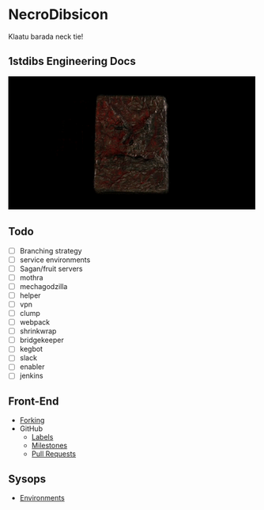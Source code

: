# NecroDibsicon
Klaatu barada neck tie!

## 1stdibs Engineering Docs

<img src="./assets/images/necrodibsicon.gif" />

## Todo
- [ ] Branching strategy
- [ ] service environments
- [ ] Sagan/fruit servers
- [ ] mothra
- [ ] mechagodzilla
- [ ] helper
- [ ] vpn
- [ ] clump
- [ ] webpack
- [ ] shrinkwrap 
- [ ] bridgekeeper 
- [ ] kegbot
- [ ] slack
- [ ] enabler
- [ ] jenkins

## Front-End
- [Forking](./front-end/forking.md)
- GitHub
    - [Labels](./front-end/github/labels.md)
    - [Milestones](./front-end/github/milestones.md)
    - [Pull Requests](./front-end/github/pull-requests.md)

## Sysops
- [Environments](./sysops/environments.md)
